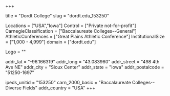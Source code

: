 
+++

title = "Dordt College"
slug = "dordt.edu_153250"

Locations = ["USA","Iowa"]
Control = ["Private not-for-profit"]
CarnegieClassification = ["Baccalaureate Colleges--General"]
AthleticConferences = ["Great Plains Athletic Conference"]
InstitutionalSize = ["1,000 - 4,999"]
domain = ["dordt.edu"]

Logo = ""

addr_lat = "-96.166319"
addr_long = "43.083960"
addr_street = "498 4th Ave NE"
addr_city = "Sioux Center"
addr_state = "Iowa"
addr_postalcode = "51250-1697"

ipeds_unitid = "153250"
carn_2000_basic = "Baccalaureate Colleges--Diverse Fields"
addr_country = "USA"
+++
    
